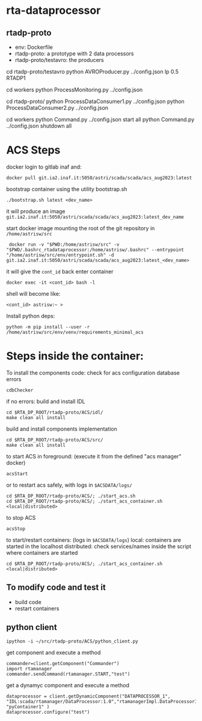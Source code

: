 # rta-dataprocessor

## rtadp-proto
- env: Dockerfile
- rtadp-proto: a prototype with 2 data processors
- rtadp-proto/testavro: the producers

cd rtadp-proto/testavro
python AVROProducer.py ../config.json lp 0.5 RTADP1

cd workers
python ProcessMonitoring.py ../config.json

cd rtadp-proto/
python ProcessDataConsumer1.py ../config.json
python ProcessDataConsumer2.py ../config.json  

cd workers
python Command.py ../config.json start all
python Command.py ../config.json shutdown all

# ACS Steps
docker login to gitlab inaf and:
```
docker pull git.ia2.inaf.it:5050/astri/scada/scada/acs_aug2023:latest
```
bootstrap container using the utility bootstrap.sh
```
./bootstrap.sh latest <dev_name>
```
it will produce an image `git.ia2.inaf.it:5050/astri/scada/scada/acs_aug2023:latest_dev_name`

start docker image mounting the root of the git repository in `/home/astrisw/src`
```
 docker run -v "$PWD:/home/astrisw/src" -v "$PWD/.bashrc_rtadataprocessor:/home/astrisw/.bashrc" --entrypoint "/home/astrisw/src/env/entrypoint.sh" -d git.ia2.inaf.it:5050/astri/scada/scada/acs_aug2023:latest_<dev_name>
```
it will give the `cont_id` back
enter container 
```
docker exec -it <cont_id> bash -l
```
shell will become like:
```
<cont_id> astrisw:~ >
```
Install python deps:
```
python -m pip install --user -r /home/astrisw/src/env/venv/requirements_minimal_acs
```


# Steps inside the container:
    
To install the components code: 
check for acs configuration database errors
```
cdbChecker
```
if no errors:
build and install IDL
```
cd $RTA_DP_ROOT/rtadp-proto/ACS/idl/
make clean all install 
```
build and install components implementation
```
cd $RTA_DP_ROOT/rtadp-proto/ACS/src/
make clean all install 
```

to start ACS in foreground: (execute it from the defined "acs manager" docker)
```
acsStart
``` 
or to restart acs safely, with logs in `$ACSDATA/logs/`
```
cd $RTA_DP_ROOT/rtadp-proto/ACS/; ./start_acs.sh
cd $RTA_DP_ROOT/rtadp-proto/ACS/; ./start_acs_container.sh <local|distributed>
``` 

to stop ACS 
```
acsStop
```

to start/restart containers: (logs in `$ACSDATA/logs`)
local: containers are started in the localhost
distributed: check services/names inside the script where containers are started
```
cd $RTA_DP_ROOT/rtadp-proto/ACS/; ./start_acs_container.sh <local|distributed>
```

## To modify code and test it 
- build code
- restart containers

## python client 
```
ipython -i ~/src/rtadp-proto/ACS/python_client.py
```

get component and execute a method
```
commander=client.getComponent("Commander")
import rtamanager
commander.sendCommand(rtamanager.START,"test")
```

get a dynamyc component and execute a method
```
dataprocessor = client.getDynamicComponent("DATAPROCESSOR_1", "IDL:scada/rtamanager/DataProcessor:1.0","rtamanagerImpl.DataProcessorImpl", "pyContainer1" )
dataprocessor.configure("test")
```

